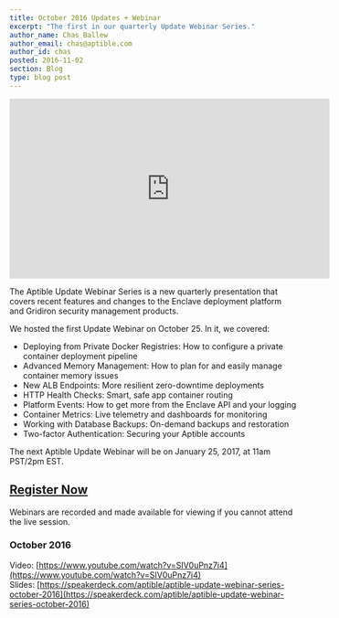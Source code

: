 ```yaml
---
title: October 2016 Updates + Webinar
excerpt: "The first in our quarterly Update Webinar Series."
author_name: Chas Ballew
author_email: chas@aptible.com
author_id: chas
posted: 2016-11-02
section: Blog
type: blog post
---
```

<iframe width="560" height="315" src="https://www.youtube.com/embed/SIV0uPnz7i4" frameborder="0" allowfullscreen></iframe><br>

The Aptible Update Webinar Series is a new quarterly presentation that covers recent features and changes to the Enclave deployment platform and Gridiron security management products.

We hosted the first Update Webinar on October 25. In it, we covered:

- Deploying from Private Docker Registries: How to configure a private container deployment pipeline
- Advanced Memory Management: How to plan for and easily manage container memory issues
- New ALB Endpoints: More resilient zero-downtime deployments
- HTTP Health Checks: Smart, safe app container routing
- Platform Events: How to get more from the Enclave API and your logging
- Container Metrics: Live telemetry and dashboards for monitoring
- Working with Database Backups: On-demand backups and restoration
- Two-factor Authentication: Securing your Aptible accounts

The next Aptible Update Webinar will be on January 25, 2017, at 11am PST/2pm EST.

## [Register Now](https://zoom.us/webinar/register/cde2cee845c81853d746f627e8486654)

Webinars are recorded and made available for viewing if you cannot attend the live session.

### October 2016
Video: [https://www.youtube.com/watch?v=SIV0uPnz7i4](https://www.youtube.com/watch?v=SIV0uPnz7i4)<br>
Slides: [https://speakerdeck.com/aptible/aptible-update-webinar-series-october-2016](https://speakerdeck.com/aptible/aptible-update-webinar-series-october-2016)
